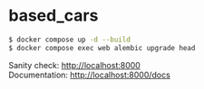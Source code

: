 # based_cars

```sh
$ docker compose up -d --build
$ docker compose exec web alembic upgrade head
```

Sanity check: [http://localhost:8000](http://localhost:8000)  
Documentation: [http://localhost:8000/docs](http://localhost:8000/docs)
